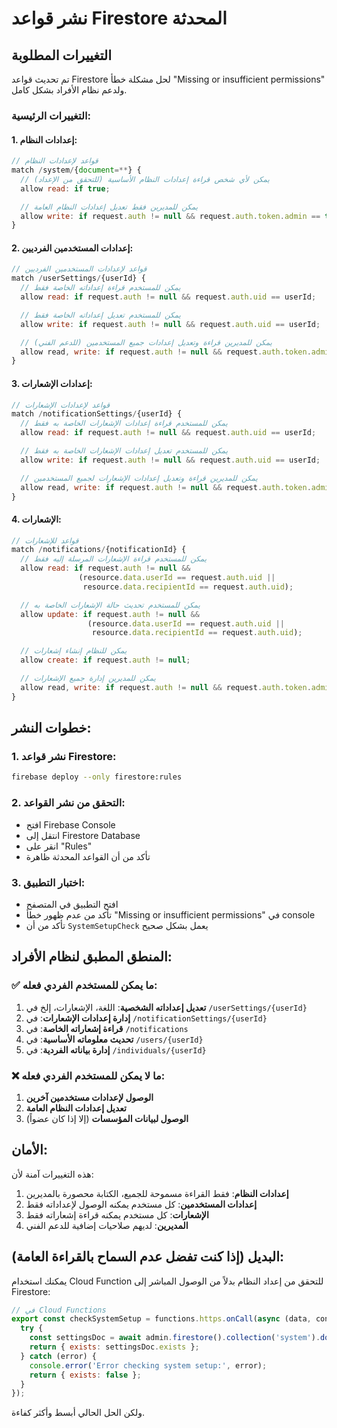 # نشر قواعد Firestore المحدثة

## التغييرات المطلوبة

تم تحديث قواعد Firestore لحل مشكلة خطأ "Missing or insufficient permissions" ولدعم نظام الأفراد بشكل كامل.

### التغييرات الرئيسية:

#### 1. إعدادات النظام:
```javascript
// قواعد لإعدادات النظام
match /system/{document=**} {
  // يمكن لأي شخص قراءة إعدادات النظام الأساسية (للتحقق من الإعداد)
  allow read: if true;

  // يمكن للمديرين فقط تعديل إعدادات النظام العامة
  allow write: if request.auth != null && request.auth.token.admin == true;
}
```

#### 2. إعدادات المستخدمين الفرديين:
```javascript
// قواعد لإعدادات المستخدمين الفرديين
match /userSettings/{userId} {
  // يمكن للمستخدم قراءة إعداداته الخاصة فقط
  allow read: if request.auth != null && request.auth.uid == userId;

  // يمكن للمستخدم تعديل إعداداته الخاصة فقط
  allow write: if request.auth != null && request.auth.uid == userId;

  // يمكن للمديرين قراءة وتعديل إعدادات جميع المستخدمين (للدعم الفني)
  allow read, write: if request.auth != null && request.auth.token.admin == true;
}
```

#### 3. إعدادات الإشعارات:
```javascript
// قواعد لإعدادات الإشعارات
match /notificationSettings/{userId} {
  // يمكن للمستخدم قراءة إعدادات الإشعارات الخاصة به فقط
  allow read: if request.auth != null && request.auth.uid == userId;

  // يمكن للمستخدم تعديل إعدادات الإشعارات الخاصة به فقط
  allow write: if request.auth != null && request.auth.uid == userId;

  // يمكن للمديرين قراءة وتعديل إعدادات الإشعارات لجميع المستخدمين
  allow read, write: if request.auth != null && request.auth.token.admin == true;
}
```

#### 4. الإشعارات:
```javascript
// قواعد للإشعارات
match /notifications/{notificationId} {
  // يمكن للمستخدم قراءة الإشعارات المرسلة إليه فقط
  allow read: if request.auth != null &&
               (resource.data.userId == request.auth.uid ||
                resource.data.recipientId == request.auth.uid);

  // يمكن للمستخدم تحديث حالة الإشعارات الخاصة به
  allow update: if request.auth != null &&
                 (resource.data.userId == request.auth.uid ||
                  resource.data.recipientId == request.auth.uid);

  // يمكن للنظام إنشاء إشعارات
  allow create: if request.auth != null;

  // يمكن للمديرين إدارة جميع الإشعارات
  allow read, write: if request.auth != null && request.auth.token.admin == true;
}
```

## خطوات النشر:

### 1. نشر قواعد Firestore:
```bash
firebase deploy --only firestore:rules
```

### 2. التحقق من نشر القواعد:
- افتح Firebase Console
- انتقل إلى Firestore Database
- انقر على "Rules"
- تأكد من أن القواعد المحدثة ظاهرة

### 3. اختبار التطبيق:
- افتح التطبيق في المتصفح
- تأكد من عدم ظهور خطأ "Missing or insufficient permissions" في console
- تأكد من أن `SystemSetupCheck` يعمل بشكل صحيح

## المنطق المطبق لنظام الأفراد:

### ✅ ما يمكن للمستخدم الفردي فعله:
1. **تعديل إعداداته الشخصية**: اللغة، الإشعارات، إلخ في `/userSettings/{userId}`
2. **إدارة إعدادات الإشعارات**: في `/notificationSettings/{userId}`
3. **قراءة إشعاراته الخاصة**: في `/notifications`
4. **تحديث معلوماته الأساسية**: في `/users/{userId}`
5. **إدارة بياناته الفردية**: في `/individuals/{userId}`

### ❌ ما لا يمكن للمستخدم الفردي فعله:
1. **الوصول لإعدادات مستخدمين آخرين**
2. **تعديل إعدادات النظام العامة**
3. **الوصول لبيانات المؤسسات** (إلا إذا كان عضواً)

## الأمان:

هذه التغييرات آمنة لأن:
1. **إعدادات النظام**: فقط القراءة مسموحة للجميع، الكتابة محصورة بالمديرين
2. **إعدادات المستخدمين**: كل مستخدم يمكنه الوصول لإعداداته فقط
3. **الإشعارات**: كل مستخدم يمكنه قراءة إشعاراته فقط
4. **المديرين**: لديهم صلاحيات إضافية للدعم الفني

## البديل (إذا كنت تفضل عدم السماح بالقراءة العامة):

يمكنك استخدام Cloud Function للتحقق من إعداد النظام بدلاً من الوصول المباشر إلى Firestore:

```javascript
// في Cloud Functions
export const checkSystemSetup = functions.https.onCall(async (data, context) => {
  try {
    const settingsDoc = await admin.firestore().collection('system').doc('settings').get();
    return { exists: settingsDoc.exists };
  } catch (error) {
    console.error('Error checking system setup:', error);
    return { exists: false };
  }
});
```

ولكن الحل الحالي أبسط وأكثر كفاءة.
